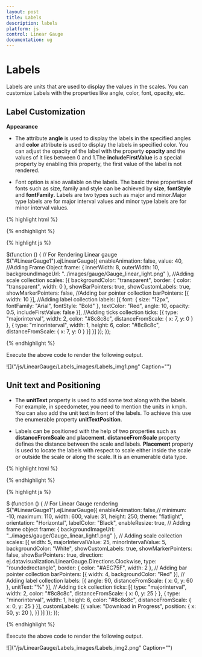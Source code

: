 ```yaml
---
layout: post
title: Labels
description: labels
platform: js
control: Linear Gauge
documentation: ug
---
```


# Labels

Labels are units that are used to display the values in the scales. You can customize Labels with the properties like angle, color, font, opacity, etc.

## Label Customization

**Appearance**

* The attribute **angle** is used to display the labels in the specified angles and **color** attribute is used to display the labels in specified color. You can adjust the opacity of the label with the property **opacity** and the values of it lies between 0 and 1.The **includeFirstValue** is a special property by enabling this property, the first value of the label is not rendered.

* Font option is also available on the labels. The basic three properties of fonts such as size, family and style can be achieved by **size**, **fontStyle** and **fontFamily**. Labels are two types such as major and minor.Major type labels are for major interval values and minor type labels are for minor interval values.


{% highlight html %}

<div id="LinearGauge1"></div>

{% endhighlight %}

{% highlight js %}

  $(function () {
        // For Rendering Linear gauge
        $("#LinearGauge1").ejLinearGauge({
            enableAnimation: false, value: 40,
            //Adding Frame Object
            frame: {
                innerWidth: 8,
                outerWidth: 10,
                backgroundImageUrl: "../images/gauge/Gauge_linear_light.png"
            },
            //Adding scale collection
            scales: [{
                backgroundColor: "transparent",
                border: { color: "transparent", width: 0 },
                showBarPointers: true, showCustomLabels: true, showMarkerPointers: false,
                //Adding bar pointer collection
                barPointers: [{ width: 10 }],
                //Adding label collection
                labels: [{
                    font: { size: "12px", fontFamily: "Arial", fontStyle: "Bold" },
                    textColor: "Red",
                    angle: 10,
                    opacity: 0.5,
                    includeFirstValue: false
                }],
                //Adding ticks collection
                ticks: [{
                    type: "majorinterval", width: 2,
                    color: "#8c8c8c", distanceFromScale: { x: 7, y: 0 }
                },
                {
                    type: "minorinterval", width: 1, height: 6,
                    color: "#8c8c8c", distanceFromScale: { x: 7, y: 0 }
                }]
            }]
        });
    });

{% endhighlight %}



Execute the above code to render the following output.


![]("/js/LinearGauge/Labels_images/Labels_img1.png" Caption="")

## Unit text and Positioning

* The **unitText** property is used to add some text along with the labels. For example, in speedometer, you need to mention the units in kmph. You can also add the unit text in front of the labels. To achieve this use the enumerable property **unitTextPosition**. 

* Labels can be positioned with the help of two properties such as **distanceFromScale** and **placement**. **distanceFromScale** property defines the distance between the scale and labels. **Placement** property is used to locate the labels with respect to scale either inside the scale or outside the scale or along the scale. It is an enumerable data type.


{% highlight html %}

<div id="LinearGauge1"></div>

{% endhighlight %}

{% highlight js %}

$ (function () {
       // For Linear Gauge rendering
       $("#LinearGauge1").ejLinearGauge({
           enableAnimation: false,// minimum: -10, maximum: 110,
           width: 600, value: 31,
           height: 250,
           theme: "flatlight",
           orientation: "Horizontal",
           labelColor: "Black",
           enableResize: true,
           // Adding frame object
           frame: {
               backgroundImageUrl: "../images/gauge/Gauge_linear_light1.png"
           },
           // Adding scale collection
           scales: [{
               width: 5, majorIntervalValue: 25, minorIntervalValue: 5,
               backgroundColor: "White", showCustomLabels: true,
               showMarkerPointers: false, showBarPointers: true,
               direction: ej.datavisualization.LinearGauge.Directions.Clockwise,
               type: "roundedrectangle",
               border: { color: "#AEC75F", width: 2 },
               // Adding bar pointer collection
               barPointers: [{ width: 4, backgroundColor: "Red" }],
               // Adding label collection
               labels: [{
                   angle: 90,
                   distanceFromScale: { x: 0, y: 60 },
                   unitText: "%"
               }],
               // Adding tick collection
               ticks: [{
                   type: "majorinterval", width: 2,
                   color: "#8c8c8c", distanceFromScale: { x: 0, y: 25 }
               },
               {
                   type: "minorinterval", width: 1, height: 6,
                   color: "#8c8c8c", distanceFromScale: { x: 0, y: 25 }
               }],
               customLabels: [{
                   value: "Download in Progress", position: { x: 50, y: 20 },
               }]
           }]
       });
   });


{% endhighlight %}



Execute the above code to render the following output.


![]("/js/LinearGauge/Labels_images/Labels_img2.png" Caption="")



